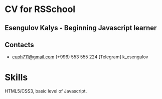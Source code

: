 # CV for RSSchool
## Esengulov Kalys - Beginning Javascript learner

## Contacts 

- euph711@gmail.com
(+996) 553 555 224
[Telegram] k_esengulov

# Skills 
HTML5/CSS3, basic level of Javascript.
